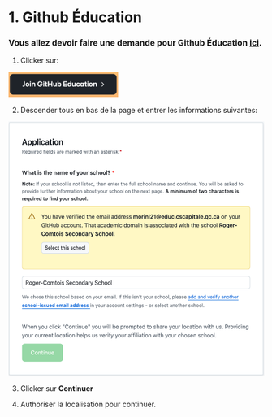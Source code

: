 # 1. Github Éducation

### Vous allez devoir faire une demande pour Github Éducation [ici](https://github.com/education/students).

1. Clicker sur: <br>

<img src="/images/join_git_edu.png" height="50px">

2. Descender tous en bas de la page et entrer les informations suivantes:

<img src="/images/application.png" height="500px">

3. Clicker sur **Continuer**

4. Authoriser la localisation pour continuer.
